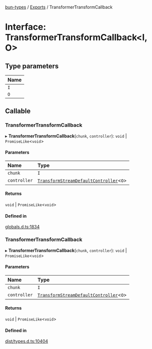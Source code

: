 [bun-types](https://github.com/oven-sh/bun-types/blob/master/api-docs/README.md) / [Exports](https://github.com/oven-sh/bun-types/blob/master/api-docs/modules.md) / TransformerTransformCallback

# Interface: TransformerTransformCallback<I, O\>

## Type parameters

| Name |
| :------ |
| `I` |
| `O` |

## Callable

### TransformerTransformCallback

▸ **TransformerTransformCallback**(`chunk`, `controller`): `void` \| `PromiseLike`<`void`\>

#### Parameters

| Name | Type |
| :------ | :------ |
| `chunk` | `I` |
| `controller` | [`TransformStreamDefaultController`](https://github.com/oven-sh/bun-types/blob/master/api-docs/modules.md#transformstreamdefaultcontroller)<`O`\> |

#### Returns

`void` \| `PromiseLike`<`void`\>

#### Defined in

[globals.d.ts:1834](https://github.com/valgaze/bun-types/blob/6f8dbf8/globals.d.ts#L1834)

### TransformerTransformCallback

▸ **TransformerTransformCallback**(`chunk`, `controller`): `void` \| `PromiseLike`<`void`\>

#### Parameters

| Name | Type |
| :------ | :------ |
| `chunk` | `I` |
| `controller` | [`TransformStreamDefaultController`](https://github.com/oven-sh/bun-types/blob/master/api-docs/modules.md#transformstreamdefaultcontroller)<`O`\> |

#### Returns

`void` \| `PromiseLike`<`void`\>

#### Defined in

[dist/types.d.ts:10404](https://github.com/valgaze/bun-types/blob/6f8dbf8/dist/types.d.ts#L10404)
